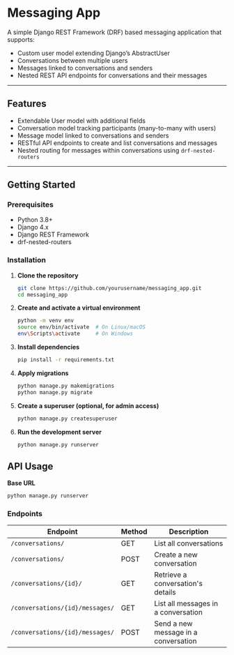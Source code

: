 # Messaging App

A simple Django REST Framework (DRF) based messaging application that supports:

- Custom user model extending Django’s AbstractUser
- Conversations between multiple users
- Messages linked to conversations and senders
- Nested REST API endpoints for conversations and their messages

---

## Features

- Extendable User model with additional fields
- Conversation model tracking participants (many-to-many with users)
- Message model linked to conversations and senders
- RESTful API endpoints to create and list conversations and messages
- Nested routing for messages within conversations using `drf-nested-routers`

---

## Getting Started

### Prerequisites

- Python 3.8+
- Django 4.x
- Django REST Framework
- drf-nested-routers

### Installation

1. **Clone the repository**

   ```bash
   git clone https://github.com/yourusername/messaging_app.git
   cd messaging_app
   ```

2. **Create and activate a virtual environment**

   ```bash
   python -m venv env
   source env/bin/activate  # On Linux/macOS
   env\Scripts\activate     # On Windows
   ```

3. **Install dependencies**

   ```bash
   pip install -r requirements.txt
   ```

4. **Apply migrations**

   ```bash
   python manage.py makemigrations
   python manage.py migrate
   ```

5. **Create a superuser (optional, for admin access)**

   ```bash
   python manage.py createsuperuser
   ```

6. **Run the development server**

   ```bash
   python manage.py runserver
   ```

## **API Usage**

**Base URL**

```bash
python manage.py runserver
```

### Endpoints

| Endpoint                        | Method | Description                          |
| ------------------------------- | ------ | ------------------------------------ |
| `/conversations/`               | GET    | List all conversations               |
| `/conversations/`               | POST   | Create a new conversation            |
| `/conversations/{id}/`          | GET    | Retrieve a conversation's details    |
| `/conversations/{id}/messages/` | GET    | List all messages in a conversation  |
| `/conversations/{id}/messages/` | POST   | Send a new message in a conversation |
